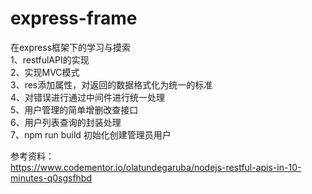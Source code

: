# express-frame
在express框架下的学习与摸索<br>
1、restfulAPI的实现<br>
2、实现MVC模式<br>
3、res添加属性，对返回的数据格式化为统一的标准<br>
4、对错误进行通过中间件进行统一处理<br>
5、用户管理的简单增删改查接口<br>
6、用户列表查询的封装处理<br>
7、npm run build 初始化创建管理员用户<br>

参考资料：<br>
https://www.codementor.io/olatundegaruba/nodejs-restful-apis-in-10-minutes-q0sgsfhbd<br>